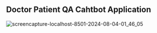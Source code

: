 ## Doctor Patient QA Cahtbot Application
![screencapture-localhost-8501-2024-08-04-01_46_05](https://github.com/user-attachments/assets/9c8038e3-ace6-4556-9dc6-ae0282580d60)
